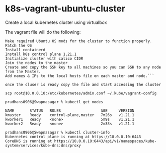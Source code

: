 # k8s-vagrant-ubuntu-cluster
Create a local kubernetes cluster using virtualbox

The vagrant file will do the following:

```Provision all local VMs using VirtualBox (os ubuntu )
Make required Ubuntu OS mods for the cluster to function properly.
Patch the OS
Install containerd 
Install k8s control plane 1.21.1
Initialize cluster with calico CIDR 
Join the nodes to the master
Create and copy the SSH key to all machines so you can SSH to any node from the Master. 
Add names & IPs to the local hosts file on each master and node.```

once the cluser is ready copy the file and start accessing the cluster 

scp root@10.0.0.10:/etc/kubernetes/admin.conf ~/.kube/vagrant-config

pradhans0906@Swapnasagar % kubectl get nodes

NAME       STATUS   ROLES                  AGE     VERSION
kmaster    Ready    control-plane,master   7m26s   v1.21.1
kworker1   Ready    <none>                 5m9s    v1.21.1
kworker2   Ready    <none>                 2m33s   v1.21.1

pradhans0906@Swapnasagar % kubectl cluster-info
Kubernetes control plane is running at https://10.0.0.10:6443
CoreDNS is running at https://10.0.0.10:6443/api/v1/namespaces/kube-system/services/kube-dns:dns/proxy
```


